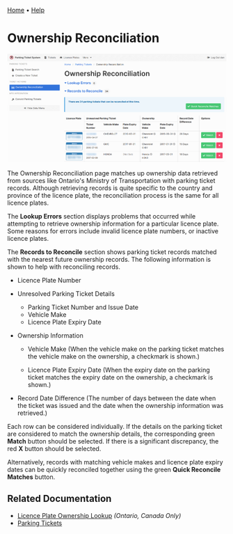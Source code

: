 [Home](https://cityssm.github.io/parking-ticket-system/)
•
[Help](https://cityssm.github.io/parking-ticket-system/docs/)

# Ownership Reconciliation

![Parking Ticket Remarks and Statuses](images/tickets-ownershipReconciliation.png)

The Ownership Reconciliation page matches up ownership data retrieved from sources like
Ontario's Ministry of Transportation with parking ticket records.
Although retrieving records is quite specific to the country and province of the licence plate,
the reconciliation process is the same for all licence plates.

The **Lookup Errors** section displays problems that occurred while attempting
to retrieve ownership information for a particular licence plate.
Some reasons for errors include invalid licence plate numbers, or inactive licence plates.

The **Records to Reconcile** section shows parking ticket records
matched with the nearest future ownership records.
The following information is shown to help with reconciling records.

-   Licence Plate Number

-   Unresolved Parking Ticket Details

    -   Parking Ticket Number and Issue Date
    -   Vehicle Make
    -   Licence Plate Expiry Date

-   Ownership Information

    -   Vehicle Make
        (When the vehicle make on the parking ticket matches the vehicle make on the ownership,
          a checkmark is shown.)

    -   Licence Plate Expiry Date
        (When the expiry date on the parking ticket matches the expiry date on the ownership,
          a checkmark is shown.)

-   Record Date Difference
    (The number of days between the date when the ticket was issued
      and the date when the ownership information was retrieved.)

Each row can be considered individually.
If the details on the parking ticket are considered to match the ownership details,
the corresponding green **Match** button should be selected.
If there is a significant discrepancy, the red **X** button should be selected.

Alternatively, records with matching vehicle makes and licence plate expiry dates
can be quickly reconciled together using the green **Quick Reconcile Matches** button.

## Related Documentation

-   [Licence Plate Ownership Lookup](platesOntario-ownershipLookup.md) _(Ontario, Canada Only)_
-   [Parking Tickets](tickets.md)
